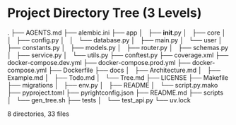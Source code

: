 # Project Directory Tree (3 Levels)

.
├── AGENTS.md
├── alembic.ini
├── app
│   ├── __init__.py
│   ├── core
│   │   ├── config.py
│   │   └── database.py
│   ├── main.py
│   └── user
│       ├── constants.py
│       ├── models.py
│       ├── router.py
│       ├── schemas.py
│       ├── service.py
│       └── utils.py
├── conftest.py
├── coverage.xml
├── docker-compose.dev.yml
├── docker-compose.prod.yml
├── docker-compose.yml
├── Dockerfile
├── docs
│   ├── Architecture.md
│   ├── Example.md
│   ├── Todo.md
│   └── Tree.md
├── LICENSE
├── Makefile
├── migrations
│   ├── env.py
│   ├── README
│   └── script.py.mako
├── pyproject.toml
├── pyrightconfig.json
├── README.md
├── scripts
│   └── gen_tree.sh
├── tests
│   └── test_api.py
└── uv.lock

8 directories, 33 files

